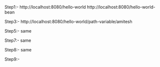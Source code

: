 Step1:-
http://localhost:8080/hello-world
http://localhost:8080/hello-world-bean


Step3:-
http://localhost:8080/hello-world/path-variable/amitesh

Step5:-
same

Step7:-
same

Step8:-
same

Step9:-
